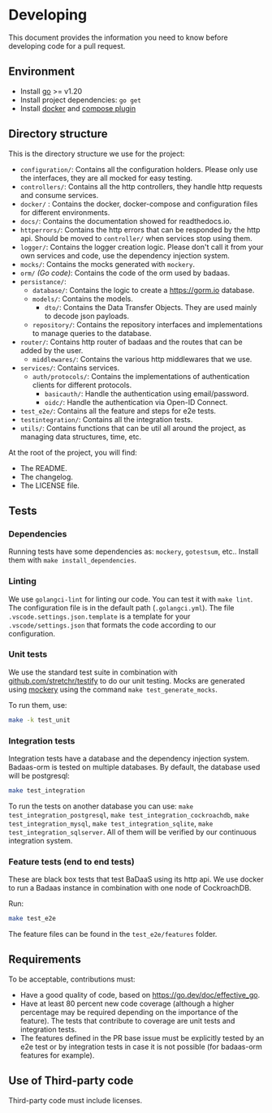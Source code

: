 # Developing

This document provides the information you need to know before developing code for a pull request.

## Environment

- Install [go](https://go.dev/doc/install) >= v1.20
- Install project dependencies: `go get`
- Install [docker](https://docs.docker.com/engine/install/) and [compose plugin](https://docs.docker.com/compose/install/)

## Directory structure

This is the directory structure we use for the project:

- `configuration/`: Contains all the configuration holders. Please only use the interfaces, they are all mocked for easy testing.
- `controllers/`: Contains all the http controllers, they handle http requests and consume services.
- `docker/` : Contains the docker, docker-compose and configuration files for different environments.
- `docs/`: Contains the documentation showed for readthedocs.io.
- `httperrors/`: Contains the http errors that can be responded by the http api. Should be moved to `controller/` when services stop using them.
- `logger/`: Contains the logger creation logic. Please don't call it from your own services and code, use the dependency injection system.
- `mocks/`: Contains the mocks generated with `mockery`.
- `orm/` *(Go code)*: Contains the code of the orm used by badaas.
- `persistance/`:
  - `database/`: Contains the logic to create a <https://gorm.io> database.
  - `models/`: Contains the models.
    - `dto/`: Contains the Data Transfer Objects. They are used mainly to decode json payloads.
  - `repository/`: Contains the repository interfaces and implementations to manage queries to the database.
- `router/`: Contains http router of badaas and the routes that can be added by the user.
  - `middlewares/`: Contains the various http middlewares that we use.
- `services/`: Contains services.
  - `auth/protocols/`: Contains the implementations of authentication clients for different protocols.
    - `basicauth/`: Handle the authentication using email/password.
    - `oidc/`: Handle the authentication via Open-ID Connect.
- `test_e2e/`: Contains all the feature and steps for e2e tests.
- `testintegration/`: Contains all the integration tests.
- `utils/`: Contains functions that can be util all around the project, as managing data structures, time, etc.

At the root of the project, you will find:

- The README.
- The changelog.
- The LICENSE file.

## Tests

### Dependencies

Running tests have some dependencies as: `mockery`, `gotestsum`, etc.. Install them with `make install_dependencies`.

### Linting

We use `golangci-lint` for linting our code. You can test it with `make lint`. The configuration file is in the default path (`.golangci.yml`). The file `.vscode.settings.json.template` is a template for your `.vscode/settings.json` that formats the code according to our configuration.

### Unit tests

We use the standard test suite in combination with [github.com/stretchr/testify](https://github.com/stretchr/testify) to do our unit testing. Mocks are generated using [mockery](https://github.com/vektra/mockery) using the command `make test_generate_mocks`.

To run them, use:

```sh
make -k test_unit
```

### Integration tests

Integration tests have a database and the dependency injection system. Badaas-orm is tested on multiple databases. By default, the database used will be postgresql:

```sh
make test_integration
```

To run the tests on another database you can use: `make test_integration_postgresql`, `make test_integration_cockroachdb`, `make test_integration_mysql`, `make test_integration_sqlite`, `make test_integration_sqlserver`. All of them will be verified by our continuous integration system.

### Feature tests (end to end tests)

These are black box tests that test BaDaaS using its http api. We use docker to run a Badaas instance in combination with one node of CockroachDB.

Run:

```sh
make test_e2e
```

The feature files can be found in the `test_e2e/features` folder.

## Requirements

To be acceptable, contributions must:

- Have a good quality of code, based on <https://go.dev/doc/effective_go>.
- Have at least 80 percent new code coverage (although a higher percentage may be required depending on the importance of the feature). The tests that contribute to coverage are unit tests and integration tests.
- The features defined in the PR base issue must be explicitly tested by an e2e test or by integration tests in case it is not possible (for badaas-orm features for example).

## Use of Third-party code

Third-party code must include licenses.
